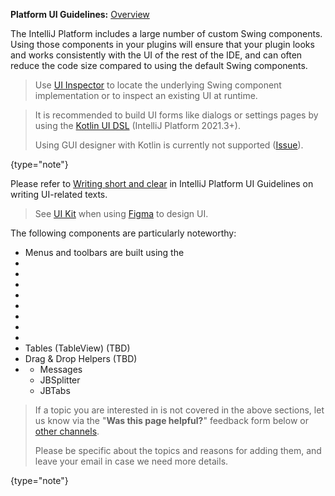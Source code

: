 [//]: # (title: User Interface Components)

<!-- Copyright 2000-2022 JetBrains s.r.o. and other contributors. Use of this source code is governed by the Apache 2.0 license that can be found in the LICENSE file. -->

<tldr>

**Platform UI Guidelines:** [Overview](https://jetbrains.design/intellij/)

</tldr>

The IntelliJ Platform includes a large number of custom Swing components.
Using those components in your plugins will ensure that your plugin looks and works consistently with the UI of the rest of the IDE, and can often reduce the code size compared to using the default Swing components.

> Use [UI Inspector](internal_ui_inspector.md) to locate the underlying Swing component implementation or to inspect an existing UI at runtime.
>

> It is recommended to build UI forms like dialogs or settings pages by using the [Kotlin UI DSL](kotlin_ui_dsl_version_2.md) (IntelliJ Platform 2021.3+).
>
> Using GUI designer with Kotlin is currently not supported ([Issue](https://youtrack.jetbrains.com/issue/KTIJ-791)).
>
{type="note"}

Please refer to [Writing short and clear](https://jetbrains.design/intellij/text/writing_short/) in IntelliJ Platform UI Guidelines on writing UI-related texts.

> See [UI Kit](https://jetbrains.design/intellij/resources/UI_kit/) when using [Figma](https://www.figma.com) to design UI.
>


The following components are particularly noteworthy:

*  Menus and toolbars are built using the [](basic_action_system.md)
*  [](tool_windows.md)
*  [](dialog_wrapper.md)
*  [](popups.md)
*  [](notifications.md)
*  [](file_and_class_choosers.md)
*  [](editor_components.md)
*  [](lists_and_trees.md)
*  [](status_bar_widgets.md)
*  Tables (TableView) (TBD)
*  Drag & Drop Helpers (TBD)
*  [](misc_swing_components.md)
    *  Messages
    *  JBSplitter
    *  JBTabs

> If a topic you are interested in is not covered in the above sections, let us know via the "**Was this page helpful?**" feedback form below or [other channels](getting_help.md#problems-with-the-guide).
>
> Please be specific about the topics and reasons for adding them, and leave your email in case we need more details.
>
{type="note"}
